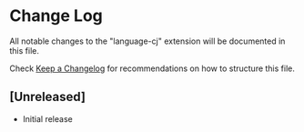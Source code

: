 # Change Log

All notable changes to the "language-cj" extension will be documented in this file.

Check [Keep a Changelog](http://keepachangelog.com/) for recommendations on how to structure this file.

## [Unreleased]

- Initial release